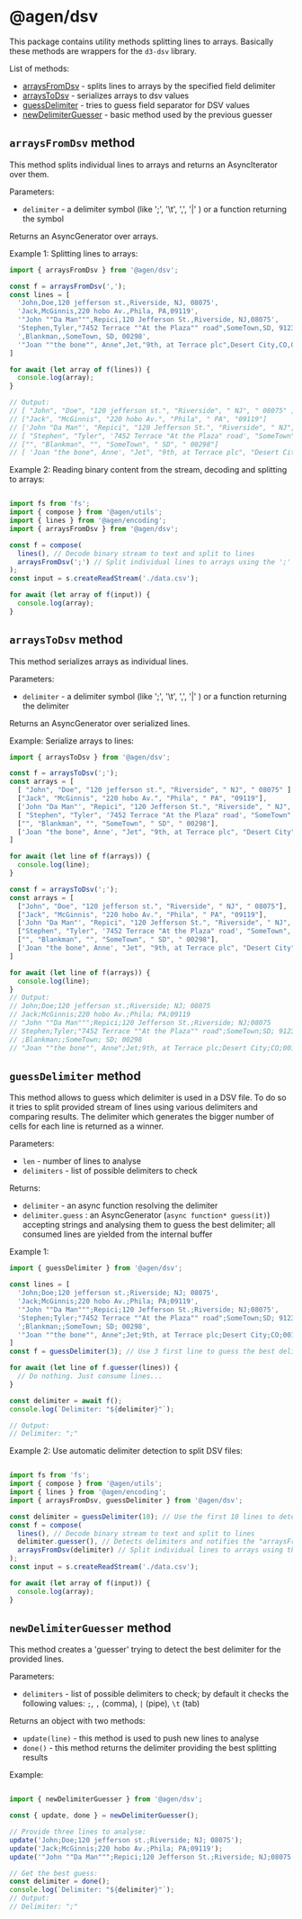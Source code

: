@agen/dsv
=========

This package contains utility methods splitting lines to arrays. Basically these methods
are wrappers for the `d3-dsv` library.

List of methods:
* [arraysFromDsv](#arraysFromDsv-method) - splits lines to arrays by the specified field delimiter
* [arraysToDsv](#arraysToDsv-method) - serializes arrays to dsv values
* [guessDelimiter](#guessDelimiter-method) - tries to guess field separator for DSV values
* [newDelimiterGuesser](#newDelimiterGuesser-method) - basic method used by the previous guesser

`arraysFromDsv` method
----------------------

This method splits individual lines to arrays and returns an AsyncIterator over them.

Parameters:
* `delimiter` - a delimiter symbol (like ';', '\t', ',', '|' ) or a function returning the symbol 

Returns an AsyncGenerator over arrays.

Example 1: Splitting lines to arrays:
```javascript
import { arraysFromDsv } from '@agen/dsv';

const f = arraysFromDsv(',');
const lines = [
  'John,Doe,120 jefferson st.,Riverside, NJ, 08075',
  'Jack,McGinnis,220 hobo Av.,Phila, PA,09119',
  '"John ""Da Man""",Repici,120 Jefferson St.,Riverside, NJ,08075',
  'Stephen,Tyler,"7452 Terrace ""At the Plaza"" road",SomeTown,SD, 91234',
  ',Blankman,,SomeTown, SD, 00298',
  '"Joan ""the bone"", Anne",Jet,"9th, at Terrace plc",Desert City,CO,00123'
]

for await (let array of f(lines)) {
  console.log(array);
}

// Output:
// [ "John", "Doe", "120 jefferson st.", "Riverside", " NJ", " 08075" ]
// ["Jack", "McGinnis", "220 hobo Av.", "Phila", " PA", "09119"]
// ['John "Da Man"', "Repici", "120 Jefferson St.", "Riverside", " NJ", "08075 ]
// [ "Stephen", "Tyler", '7452 Terrace "At the Plaza" road', "SomeTown", "SD", " 91234" ]
// ["", "Blankman", "", "SomeTown", " SD", " 00298"]
// [ 'Joan "the bone", Anne', "Jet", "9th, at Terrace plc", "Desert City", "CO", "00123" ]
```

Example 2: Reading binary content from the stream, decoding and splitting to arrays:
```javascript

import fs from 'fs';
import { compose } from '@agen/utils';
import { lines } from '@agen/encoding';
import { arraysFromDsv } from '@agen/dsv';

const f = compose(
  lines(), // Decode binary stream to text and split to lines
  arraysFromDsv(';') // Split individual lines to arrays using the ';' separator
);
const input = s.createReadStream('./data.csv');

for await (let array of f(input)) {
  console.log(array);
}

```

`arraysToDsv` method
--------------------

This method serializes arrays as individual lines.

Parameters:
* `delimiter` - a delimiter symbol (like ';', '\t', ',', '|' ) or a function returning the delimiter
 
Returns an AsyncGenerator over serialized lines.

Example: Serialize arrays to lines:
```javascript
import { arraysToDsv } from '@agen/dsv';

const f = arraysToDsv(';');
const arrays = [
  [ "John", "Doe", "120 jefferson st.", "Riverside", " NJ", " 08075" ],
  ["Jack", "McGinnis", "220 hobo Av.", "Phila", " PA", "09119"],
  ['John "Da Man"', "Repici", "120 Jefferson St.", "Riverside", " NJ", "08075 "],
  [ "Stephen", "Tyler", '7452 Terrace "At the Plaza" road', "SomeTown", "SD", " 91234" ],
  ["", "Blankman", "", "SomeTown", " SD", " 00298"],
  ['Joan "the bone", Anne', "Jet", "9th, at Terrace plc", "Desert City", "CO", "00123" ]
]

for await (let line of f(arrays)) {
  console.log(line);
}

const f = arraysToDsv(';');
const arrays = [
  ["John", "Doe", "120 jefferson st.", "Riverside", " NJ", " 08075"],
  ["Jack", "McGinnis", "220 hobo Av.", "Phila", " PA", "09119"],
  ['John "Da Man"', "Repici", "120 Jefferson St.", "Riverside", " NJ", "08075 "],
  ["Stephen", "Tyler", '7452 Terrace "At the Plaza" road', "SomeTown", "SD", " 91234"],
  ["", "Blankman", "", "SomeTown", " SD", " 00298"],
  ['Joan "the bone", Anne', "Jet", "9th, at Terrace plc", "Desert City", "CO", "00123"]
]

for await (let line of f(arrays)) {
  console.log(line);
}
// Output:
// John;Doe;120 jefferson st.;Riverside; NJ; 08075
// Jack;McGinnis;220 hobo Av.;Phila; PA;09119
// "John ""Da Man""";Repici;120 Jefferson St.;Riverside; NJ;08075 
// Stephen;Tyler;"7452 Terrace ""At the Plaza"" road";SomeTown;SD; 91234
// ;Blankman;;SomeTown; SD; 00298
// "Joan ""the bone"", Anne";Jet;9th, at Terrace plc;Desert City;CO;00123

```

`guessDelimiter` method
-----------------------

This method allows to guess which delimiter is used in a DSV file. To do so it tries to 
split provided stream of lines using various delimiters and comparing results.
The delimiter which generates the bigger number of cells for each line is returned as a winner.

Parameters:
* `len` - number of lines to analyse 
* `delimiters` - list of possible delimiters to check

Returns: 
* `delimiter` - an async function resolving the delimiter
* `delimiter.guess` : an AsyncGenerator (`async function* guess(it)`) accepting 
  strings and analysing them to guess the best delimiter; all consumed lines are yielded 
  from the internal buffer

Example 1: 
```javascript
import { guessDelimiter } from '@agen/dsv';

const lines = [
  'John;Doe;120 jefferson st.;Riverside; NJ; 08075',
  'Jack;McGinnis;220 hobo Av.;Phila; PA;09119',
  '"John ""Da Man""";Repici;120 Jefferson St.;Riverside; NJ;08075',
  'Stephen;Tyler;"7452 Terrace ""At the Plaza"" road";SomeTown;SD; 91234',
  ';Blankman;;SomeTown; SD; 00298',
  '"Joan ""the bone"", Anne";Jet;9th, at Terrace plc;Desert City;CO;00123'
]
const f = guessDelimiter(3); // Use 3 first line to guess the best delimiter

for await (let line of f.guesser(lines)) {
  // Do nothing. Just consume lines...
}

const delimiter = await f();
console.log(`Delimiter: "${delimiter}"`);

// Output:
// Delimiter: ";"
```

Example 2: Use automatic delimiter detection to split DSV files: 
```javascript

import fs from 'fs';
import { compose } from '@agen/utils';
import { lines } from '@agen/encoding';
import { arraysFromDsv, guessDelimiter } from '@agen/dsv';

const delimiter = guessDelimiter(10); // Use the first 10 lines to detect delimiter
const f = compose(
  lines(), // Decode binary stream to text and split to lines
  delimiter.guesser(), // Detects delimiters and notifies the "arraysFromDsv"
  arraysFromDsv(delimiter) // Split individual lines to arrays using the ';' separator
);
const input = s.createReadStream('./data.csv');

for await (let array of f(input)) {
  console.log(array);
}

```

`newDelimiterGuesser` method
----------------------------

This method creates a 'guesser' trying to detect the best delimiter for the provided lines.

Parameters:
* `delimiters` - list of possible delimiters to check; by default it checks the following values:
  `;`, `,` (comma), `|` (pipe), `\t` (tab)

Returns an object with two methods:
* `update(line)` - this method is used to push new lines to analyse
* `done()` - this method returns the delimiter providing the best splitting results

Example:
```javascript

import { newDelimiterGuesser } from '@agen/dsv';

const { update, done } = newDelimiterGuesser();

// Provide three lines to analyse:
update('John;Doe;120 jefferson st.;Riverside; NJ; 08075');
update('Jack;McGinnis;220 hobo Av.;Phila; PA;09119');
update('"John ""Da Man""";Repici;120 Jefferson St.;Riverside; NJ;08075');

// Get the best guess:
const delimiter = done();
console.log(`Delimiter: "${delimiter}"`);
// Output:
// Delimiter: ";"
```